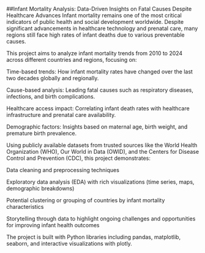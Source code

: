 ##Infant Mortality Analysis: Data-Driven Insights on Fatal Causes Despite Healthcare Advances
Infant mortality remains one of the most critical indicators of public health and social development worldwide. Despite significant advancements in healthcare technology and prenatal care, many regions still face high rates of infant deaths due to various preventable causes.

This project aims to analyze infant mortality trends from 2010 to 2024 across different countries and regions, focusing on:

Time-based trends: How infant mortality rates have changed over the last two decades globally and regionally.

Cause-based analysis: Leading fatal causes such as respiratory diseases, infections, and birth complications.

Healthcare access impact: Correlating infant death rates with healthcare infrastructure and prenatal care availability.

Demographic factors: Insights based on maternal age, birth weight, and premature birth prevalence.

Using publicly available datasets from trusted sources like the World Health Organization (WHO), Our World in Data (OWID), and the Centers for Disease Control and Prevention (CDC), this project demonstrates:

Data cleaning and preprocessing techniques

Exploratory data analysis (EDA) with rich visualizations (time series, maps, demographic breakdowns)

Potential clustering or grouping of countries by infant mortality characteristics

Storytelling through data to highlight ongoing challenges and opportunities for improving infant health outcomes

The project is built with Python libraries including pandas, matplotlib, seaborn, and interactive visualizations with plotly.
